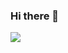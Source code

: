 ### Hi there 👋
<img src="https://capsule-render.vercel.app/api?type=waving&color=auto&height=200&section=header&text=Um Github&fontSize=90" />
<!--
**JeongUm142/JeongUm142** is a ✨ _special_ ✨ repository because its `README.md` (this file) appears on your GitHub profile.

Here are some ideas to get you started:

- 🔭 I’m currently working on ...
- 🌱 I’m currently learning ...
- 👯 I’m looking to collaborate on ...
- 🤔 I’m looking for help with ...
- 💬 Ask me about ...
- 📫 How to reach me: ...
- 😄 Pronouns: ...
- ⚡ Fun fact: ...
-->
